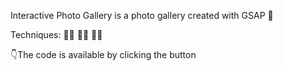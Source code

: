 Interactive Photo Gallery is a photo gallery created with GSAP 👾

Techniques: 👩‍💻 👩‍💻 👩‍💻

👇The code is available by clicking the button
